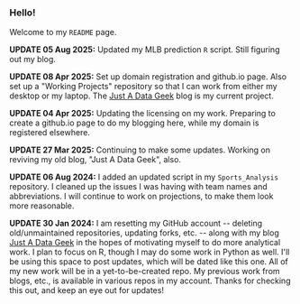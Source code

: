 ### Hello!

Welcome to my `README` page.

**UPDATE 05 Aug 2025:**
Updated my MLB prediction `R` script.  Still figuring out my blog.

**UPDATE 08 Apr 2025:**
Set up domain registration and github.io page.  Also set up a "Working Projects" repository so that I can work from either my desktop or my laptop.  The [Just A Data Geek](https://justadatageek.com) blog is my current project.

**UPDATE 04 Apr 2025:**
Updating the licensing on my work.  Preparing to create a github.io page to do my blogging here, while my domain is registered elsewhere.

**UPDATE 27 Mar 2025:**
Continuing to make some updates. Working on reviving my old blog, "Just A Data Geek", also.

**UPDATE 06 Aug 2024:**
I added an updated script in my `Sports_Analysis` repository.  I cleaned up the issues I was having with team names and abbreviations.  I will continue to work on projections, to make them look more reasonable.

**UPDATE 30 Jan 2024:**
I am resetting my GitHub account -- deleting old/unmaintained repositories, updating forks, etc. -- along with my blog [Just A Data Geek](https://justadatageek.com/) in the hopes of motivating myself to do more analytical work.
I plan to focus on R, though I may do some work in Python as well.
I'll be using this space to post updates, which will be dated like this one.  All of my new work will be in a yet-to-be-created repo.  My previous work from blogs, etc., is available in various repos in my account.
Thanks for checking this out, and keep an eye out for updates!


<!--
**richard-ian-carpenter/richard-ian-carpenter** is a ✨ _special_ ✨ repository because its `README.md` (this file) appears on your GitHub profile.

Here are some ideas to get you started:

- 🔭 I’m currently working on ...
- 🌱 I’m currently learning ...
- 👯 I’m looking to collaborate on ...
- 🤔 I’m looking for help with ...
- 💬 Ask me about ...
- 📫 How to reach me: ...
- 😄 Pronouns: ...
- ⚡ Fun fact: ...
-->
